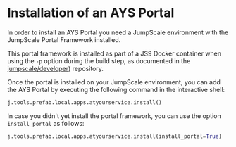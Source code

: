 # Installation of an AYS Portal

In order to install an AYS Portal you need a JumpScale environment with the JumpScale Portal Framework installed.

This portal framework is installed as part of a JS9 Docker container when using the `-p` option during the build step, as documented in the [jumpscale/developer](https://github.com/Jumpscale/developer/blob/master/README.md)) repository.

Once the portal is installed on your JumpScale environment, you can add the AYS Portal by executing the following command in the interactive shell:
```python
j.tools.prefab.local.apps.atyourservice.install()
```

In case you didn't yet install the portal framework, you can use the option `install_portal` as follows:
```python
j.tools.prefab.local.apps.atyourservice.install(install_portal=True)
```
